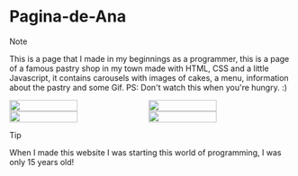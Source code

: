 # Pagina-de-Ana
> [!NOTE]
This is a page that I made in my beginnings as a programmer, this is a page of a famous pastry shop in my town made with HTML, CSS and a little Javascript, it contains carousels with images of cakes, a menu, information about the pastry and some Gif. PS: Don't watch this when you're hungry. :)

<!-- En resumen, solo se sube la imagen y se toma el URL para editarlo, y se utiliza display flex para agregarlas una al lado de la otra ajustando el width -->
<div style="display: flex;">
  <img src="https://github.com/user-attachments/assets/ea4d994a-82ac-48a3-a0bc-bc82e197bf3d" width="49%"></img> 
  <img src="https://github.com/user-attachments/assets/2376d2d1-eae9-4881-99ad-1ad7fa99a1b4" width="49%"></img>   
</div>

<div style="display: flex;">
  <img src="https://github.com/user-attachments/assets/2c8ffdc4-9366-4c75-8309-1b2abd81d678" width="49%"></img> 
  <img src="https://github.com/user-attachments/assets/0b7ab4bf-9705-42c9-8f1d-56f91b7c7f13" width="49%"></img>   
</div>

> [!TIP]
When I made this website I was starting this world of programming, I was only 15 years old!
